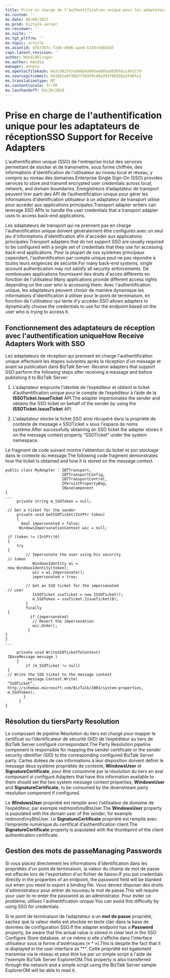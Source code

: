 ```yaml
---
title: Prise en charge de l’authentification unique pour les adaptateurs de réception | Documents Microsoft
ms.custom: ''
ms.date: 06/08/2017
ms.prod: biztalk-server
ms.reviewer: ''
ms.suite: ''
ms.tgt_pltfrm: ''
ms.topic: article
ms.assetid: 4767387c-f24b-4986-aaed-6724c5d6b347
caps.latest.revision: ''
author: MandiOhlinger
ms.author: mandia
manager: anneta
ms.openlocfilehash: 8e3c992f47ad46b4a9d5ee095ad650f6cc492179
ms.sourcegitcommit: 8418b1a8f38b7f56979cd6e203f0b591e2f40fe1
ms.translationtype: MT
ms.contentlocale: fr-FR
ms.lasthandoff: 03/28/2018
---
```

# <a name="sso-support-for-receive-adapters"></a><span data-ttu-id="6d056-102">Prise en charge de l'authentification unique pour les adaptateurs de réception</span><span class="sxs-lookup"><span data-stu-id="6d056-102">SSO Support for Receive Adapters</span></span>
<span data-ttu-id="6d056-103">L'authentification unique (SSO) de l'entreprise inclut des services permettant de stocker et de transmettre, sous forme chiffrée, des informations d'identification de l'utilisateur au niveau local et réseau, y compris au niveau des domaines.</span><span class="sxs-lookup"><span data-stu-id="6d056-103">Enterprise Single Sign-On (SSO) provides services to store and transmit encrypted user credentials across local, network, and domain boundaries.</span></span> <span data-ttu-id="6d056-104">Enregistreurs d’adaptateur de transport peuvent tirer parti des API de l’authentification unique pour gérer les informations d’identification utilisateur à un adaptateur de transport utilise pour accéder aux applications principales.</span><span class="sxs-lookup"><span data-stu-id="6d056-104">Transport adapter writers can leverage SSO APIs to handle the user credentials that a transport adapter uses to access back-end applications.</span></span>  
  
 <span data-ttu-id="6d056-105">Les adaptateurs de transport qui ne prennent pas en charge l'authentification unique doivent généralement être configurés avec un seul jeu d'informations d'identification afin d'accéder aux applications principales.</span><span class="sxs-lookup"><span data-stu-id="6d056-105">Transport adapters that do not support SSO are usually required to be configured with a single set of credentials that they use for accessing back-end applications.</span></span> <span data-ttu-id="6d056-106">Pour la plupart de ces systèmes principaux cependant, l'authentification par compte unique peut ne pas répondre à toutes leurs exigences de sécurité.</span><span class="sxs-lookup"><span data-stu-id="6d056-106">For many back-end systems, single account authentication may not satisfy all security enforcements.</span></span> <span data-ttu-id="6d056-107">De nombreuses applications fournissent des droits d'accès différents en fonction de l'utilisateur.</span><span class="sxs-lookup"><span data-stu-id="6d056-107">Many applications provide different access rights depending on the user who is accessing them.</span></span> <span data-ttu-id="6d056-108">Avec l'authentification unique, les adaptateurs peuvent choisir de manière dynamique les informations d'identification à utiliser pour le point de terminaison, en fonction de l'utilisateur qui tente d'y accéder.</span><span class="sxs-lookup"><span data-stu-id="6d056-108">SSO allows adapters to dynamically choose the credentials to use for the endpoint based on the user who is trying to access it.</span></span>  
  
## <a name="how-receive-adapters-work-with-sso"></a><span data-ttu-id="6d056-109">Fonctionnement des adaptateurs de réception avec l'authentification unique</span><span class="sxs-lookup"><span data-stu-id="6d056-109">How Receive Adapters Work with SSO</span></span>  
 <span data-ttu-id="6d056-110">Les adaptateurs de réception qui prennent en charge l'authentification unique effectuent les étapes suivantes après la réception d'un message et avant sa publication dans BizTalk Server :</span><span class="sxs-lookup"><span data-stu-id="6d056-110">Receive adapters that support SSO perform the following steps after receiving a message and before publishing it to BizTalk Server:</span></span>  
  
1.  <span data-ttu-id="6d056-111">L’adaptateur emprunte l’identité de l’expéditeur et obtient le ticket d’authentification unique pour le compte de l’expéditeur à l’aide de la **ISSOTicket.IssueTicket** API.</span><span class="sxs-lookup"><span data-stu-id="6d056-111">The adapter impersonates the sender and obtains the SSO ticket on behalf of the sender by using the **ISSOTicket.IssueTicket** API.</span></span>  
  
2.  <span data-ttu-id="6d056-112">L'adaptateur stocke le ticket SSO ainsi récupéré dans la propriété de contexte de message « SSOTicket » sous l'espace de noms système.</span><span class="sxs-lookup"><span data-stu-id="6d056-112">After successfully obtaining an SSO ticket the adapter stores it on the message context property “SSOTicket” under the system namespace.</span></span>  
  
 <span data-ttu-id="6d056-113">Le fragment de code suivant montre l'obtention du ticket et son stockage dans le contexte du message.</span><span class="sxs-lookup"><span data-stu-id="6d056-113">The following code fragment demonstrates how the ticket is obtained and how it is stored on the message context.</span></span>  
  
```  
public class MyAdapter : IBTTransport,   
                         IBTTransportConfig,   
                         IBTTransportControl,  
                         IPersistPropertyBag,   
                         IBaseComponent  
{  
...  
     private string m_SSOToken = null;  
  
 // Get a ticket for the sender  
     private void GetSSOTicket(IntPtr token)  
     {  
       bool impersonated = false;  
      WindowsImpersonationContext wic = null;  
  
 if (token != (IntPtr)0)   
 {  
     try   
 {  
         // Impersonate the user using his security  
 // token  
            WindowsIdentity wi =   
 new WindowsIdentity(token);  
            wic = wi.Impersonate();  
            impersonated = true;  
  
         // Get an SSO ticket for the impersonated  
 // user  
            ISSOTicket ssoTicket = new ISSOTicket();  
            m_SSOToken = ssoTicket.IssueTicket(0);  
         }  
         finally   
 {  
           if (impersonated)  
            // Revert the impersonation  
            wic.Undo();  
          }  
}  
}  
...  
  
     private void WriteSSOTicketToContext(  
 IBaseMessage message )  
     {  
         if (m_SSOTicket != null)   
 {  
 // Write the SSO ticket to the message context  
          message.Context.Write(  
 “SSOTicket”,  
 http://schemas.microsoft.com/BizTalk/2003/system-properties,   
 m_SSOToken);  
        }  
      }  
}  
```  
  
## <a name="party-resolution"></a><span data-ttu-id="6d056-114">Résolution du tiers</span><span class="sxs-lookup"><span data-stu-id="6d056-114">Party Resolution</span></span>  
 <span data-ttu-id="6d056-115">Le composant de pipeline Résolution du tiers est chargé pour mapper le certificat ou l’identificateur de sécurité (SID) de l’expéditeur au tiers de BizTalk Server configuré correspondant.</span><span class="sxs-lookup"><span data-stu-id="6d056-115">The Party Resolution pipeline component is responsible for mapping the sender certificate or the sender security identifier (SID) to the corresponding configured BizTalk Server party.</span></span> <span data-ttu-id="6d056-116">Cartes dotées de ces informations à leur disposition doivent définir le message deux système propriétés de contexte, **WindowsUser** et **SignatureCertificate**, pour être consommé par la résolution du tiers en aval composant si configuré.</span><span class="sxs-lookup"><span data-stu-id="6d056-116">Adapters that have this information available to them should set the two system message context properties, **WindowsUser** and **SignatureCertificate**, to be consumed by the downstream party resolution component if configured.</span></span>  
  
 <span data-ttu-id="6d056-117">Le **WindowsUser** propriété est remplie avec l’utilisateur de domaine de l’expéditeur, par exemple redmond\myBtsUser.</span><span class="sxs-lookup"><span data-stu-id="6d056-117">The **WindowsUser** property is populated with the domain user of the sender, for example redmond\myBtsUser.</span></span> <span data-ttu-id="6d056-118">Le **SignatureCertificate** propriété est remplie avec l’empreinte numérique du certificat d’authentification client.</span><span class="sxs-lookup"><span data-stu-id="6d056-118">The **SignatureCertificate** property is populated with the thumbprint of the client authentication certificate.</span></span>  
  
## <a name="managing-passwords"></a><span data-ttu-id="6d056-119">Gestion des mots de passe</span><span class="sxs-lookup"><span data-stu-id="6d056-119">Managing Passwords</span></span>  
 <span data-ttu-id="6d056-120">Si vous placez directement les informations d'identification dans les propriétés d'un point de terminaison, la valeur du champ de mot de passe est effacée lors de l'exportation d'un fichier de liaison.</span><span class="sxs-lookup"><span data-stu-id="6d056-120">If you put credentials directly in the properties of an endpoint, the password field will be blanked out when you need to export a binding file.</span></span> <span data-ttu-id="6d056-121">Vous devrez disposer des droits d'administrateur pour entrer de nouveau le mot de passe.</span><span class="sxs-lookup"><span data-stu-id="6d056-121">This will require your user to re-enter the password as an administrator.</span></span> <span data-ttu-id="6d056-122">Pour éviter ce problème, utilisez l'authentification unique.</span><span class="sxs-lookup"><span data-stu-id="6d056-122">You can avoid this difficulty by using SSO for credentials.</span></span>  
  
 <span data-ttu-id="6d056-123">Si le point de terminaison de l’adaptateur a un **mot de passe** propriété, sachez que la valeur réelle est stockée en texte clair dans la base de données de configuration SSO.</span><span class="sxs-lookup"><span data-stu-id="6d056-123">If the adapter endpoint has a **Password** property, be aware that the actual value is stored in clear text in the SSO Configure Store database.</span></span> <span data-ttu-id="6d056-124">et ce même si elle s'affiche dans l'interface utilisateur sous la forme d'astérisques (« \* »).</span><span class="sxs-lookup"><span data-stu-id="6d056-124">This is despite the fact that it is displayed in the user interface as "\*".</span></span> <span data-ttu-id="6d056-125">Cette propriété est également transmise via le réseau et peut être lue par un simple script à l'aide de l'exemple BizTalk Server ExplorerOM.</span><span class="sxs-lookup"><span data-stu-id="6d056-125">This property is also transferred through the network and a simple script using the BizTalk Server sample ExplorerOM will be able to read it.</span></span>